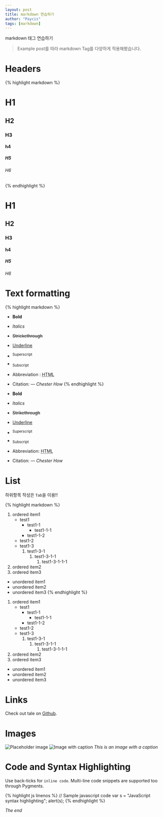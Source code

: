 ```yaml
---
layout: post
title: markdown 연습하기
author: "Paycis"
tags: [markdown]
---
```


markdown 태그 연습하기
> Example post를 따라 markdown Tag를 다양하게 적용해봤습니다.
                                        
# Headers
{% highlight markdown %}
# H1
## H2
### H3
#### h4
##### H5
###### H6
{% endhighlight %}

# H1
## H2
### H3
#### h4
##### H5
###### H6

# Text formatting

{% highlight markdown %}
- **Bold**
- _Italics_
- ~~Strickethrough~~
- <ins>Underline</ins>
- <sup>Superscript</sup>
- <sub>Subscript</sub>
- Abbreviation : <abbr title="HyperText Markup Language">HTML</abbr>
- Citation: <cite>&mdash; Chester How</cite>
{% endhighlight %}

- **Bold**
- _Italics_
- ~~Strikethrough~~
- <ins>Underline</ins>
- <sup>Superscript</sup>
- <sub>Subscript</sub>
- Abbreviation: <abbr title="HyperText Markup Language">HTML</abbr>
- Citation: <cite>&mdash; Chester How</cite>

# List
하위항목 작성은 `Tab`을 이용!!

{% highlight markdown %}
1. ordered item1
    * test1
        * test1-1
            * test1-1-1
        * test1-1-2
    * test1-2
    * test1-3
        1. test1-3-1
            1. test1-3-1-1
                1. test1-3-1-1-1
2. ordered item2
3. ordered item3

* unordered item1
* unordered item2
* unordered item3
{% endhighlight %}

1. ordered item1
    * test1
        * test1-1
            * test1-1-1
        * test1-1-2
    * test1-2
    * test1-3
        1. test1-3-1
            1. test1-3-1-1
                1. test1-3-1-1-1
2. ordered item2
3. ordered item3

* unordered item1
* unordered item2
* unordered item3

# Links
Check out tale on [Github](https://github.com/chesterhow/tale).

# Images
![Placeholder image](https://placehold.it/800x400 "Placeholder image")
![Image with caption](https://placehold.it/700x400 "Image with caption")
_This is an image with a caption_

# Code and Syntax Highlighting
Use back-ticks for `inline code`. Multi-line code snippets are supported too through Pygments.

{% highlight js  linenos %}
// Sample javascript code
var s = "JavaScript syntax highlighting";
alert(s);
{% endhighlight %}

_The end_